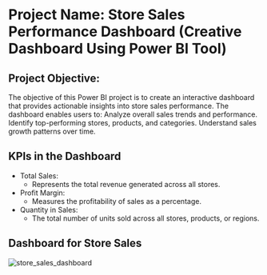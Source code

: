 # Project Name: Store Sales Performance Dashboard (Creative Dashboard Using Power BI Tool)
## Project Objective:
The objective of this Power BI project is to create an interactive dashboard that provides actionable insights into store sales performance. The dashboard enables users to:
Analyze overall sales trends and performance.
Identify top-performing stores, products, and categories.
Understand sales growth patterns over time.
## KPIs in the Dashboard
- Total Sales:
    - Represents the total revenue generated across all stores.
- Profit Margin:
    - Measures the profitability of sales as a percentage.
- Quantity in Sales:
    -  The total number of units sold across all stores, products, or regions.
 ## Dashboard for Store Sales
 ![store_sales_dashboard](https://github.com/user-attachments/assets/7f6d4951-0bda-4461-9159-60ee4f7039ed)

 
  
